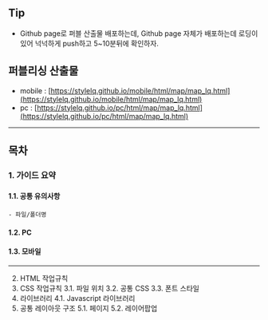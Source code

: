 ## Tip
- Github page로 퍼블 산출물 배포하는데, Github page 자체가 배포하는데 로딩이 있어 넉넉하게 push하고 5~10분뒤에 확인하자.

## 퍼블리싱 산출물
- mobile : [https://stylelq.github.io/mobile/html/map/map_lq.html](https://stylelq.github.io/mobile/html/map/map_lq.html) <br>
- pc : [https://stylelq.github.io/pc/html/map/map_lq.html](https://stylelq.github.io/pc/html/map/map_lq.html)

***

## 목차
### 1. 가이드 요약
#### 1.1. 공통 유의사항
    - 파일/폴더명 
#### 1.2. PC 
#### 1.3. 모바일

***
2. HTML 작업규칙
3. CSS 작업규칙
  3.1. 파일 위치
  3.2. 공통 CSS
  3.3. 폰트 스타일
4. 라이브러리
  4.1. Javascript 라이브러리
5. 공통 레이아웃 구조
  5.1. 페이지
  5.2. 레이어팝업

